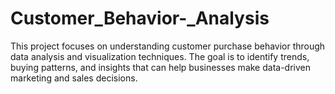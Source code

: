 # Customer_Behavior-_Analysis
This project focuses on understanding customer purchase behavior through data analysis and visualization techniques. The goal is to identify trends, buying patterns, and insights that can help businesses make data-driven marketing and sales decisions.
